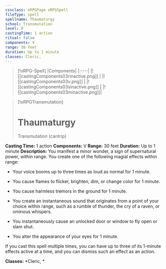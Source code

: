 ```yaml
---
cssclass: oRPGPage oRPGSpell
fileType: spell
spellname: Thaumaturgy
school: Transmutation
level: 0
castingTime: 1 action
ritual: false
components: V
range: 30 feet
duration: Up to 1 minute
classes: Cleric,
---
```

> [!oRPG-Spell]
> |Components|
> |:---:|
> |![[castingComponents03rinactive.png]] |
> |![[castingComponents03v.png]] |
> |![[castingComponents03sinactive.png]] |
> |![[castingComponents03minactive.png]]|

> [!oRPGTransmutation]
>#  Thaumaturgy
> Transmutation  (cantrip)

**Casting Time:** 1 action
**Components:** V
**Range:** 30 feet
**Duration:**  Up to 1 minute
**Description:**
You manifest a minor wonder, a sign of supernatural power, within range.  You create one of the following magial effects within range:



 * Your voice booms up to three times as loud as normal for 1 minute.



 * You cause flames to flicker, brighten, dim, or change color for 1 minute.



 * You cause harmless tremors in the ground for 1 minute.



 * You create an instantaneous sound that originates from a point of your choice within range, such as a rumble of thunder, the cry of a raven, or ominous whispers.



 * You instantaneously cause an unlocked door or window to fly open or slam shut.



 * You alter the appearance of your eyes for 1 minute.



 If you cast this spell multiple times, you can have up to three of its 1-minute effects active at a time, and you can dismiss such an effect as an action.



**Classes:**  *Cleric, *


